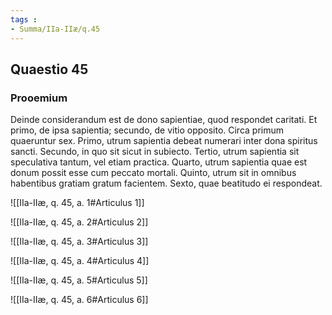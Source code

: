 ```yaml
---
tags : 
- Summa/IIa-IIæ/q.45
---
```


## Quaestio 45

### Prooemium

Deinde considerandum est de dono sapientiae, quod respondet caritati. Et primo, de ipsa sapientia; secundo, de vitio opposito. Circa primum quaeruntur sex. Primo, utrum sapientia debeat numerari inter dona spiritus sancti. Secundo, in quo sit sicut in subiecto. Tertio, utrum sapientia sit speculativa tantum, vel etiam practica. Quarto, utrum sapientia quae est donum possit esse cum peccato mortali. Quinto, utrum sit in omnibus habentibus gratiam gratum facientem. Sexto, quae beatitudo ei respondeat.

![[IIa-IIæ, q. 45, a. 1#Articulus 1]]

![[IIa-IIæ, q. 45, a. 2#Articulus 2]]

![[IIa-IIæ, q. 45, a. 3#Articulus 3]]

![[IIa-IIæ, q. 45, a. 4#Articulus 4]]

![[IIa-IIæ, q. 45, a. 5#Articulus 5]]

![[IIa-IIæ, q. 45, a. 6#Articulus 6]]

